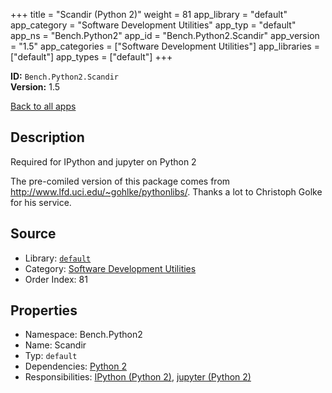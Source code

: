 ﻿+++
title = "Scandir (Python 2)"
weight = 81
app_library = "default"
app_category = "Software Development Utilities"
app_typ = "default"
app_ns = "Bench.Python2"
app_id = "Bench.Python2.Scandir"
app_version = "1.5"
app_categories = ["Software Development Utilities"]
app_libraries = ["default"]
app_types = ["default"]
+++

**ID:** `Bench.Python2.Scandir`  
**Version:** 1.5  
<!--more-->

[Back to all apps](/apps/)

## Description
Required for IPython and jupyter on Python 2


The pre-comiled version of this package comes from
<http://www.lfd.uci.edu/~gohlke/pythonlibs/>.
Thanks a lot to Christoph Golke for his service.

## Source

* Library: [`default`](/app_libraries/default)
* Category: [Software Development Utilities](/app_categories/software-development-utilities)
* Order Index: 81

## Properties

* Namespace: Bench.Python2
* Name: Scandir
* Typ: `default`
* Dependencies: [Python 2](/apps/Bench.Python2)
* Responsibilities: [IPython (Python 2)](/apps/Bench.Python2.IPython), [jupyter (Python 2)](/apps/Bench.Python2.Jupyter)

